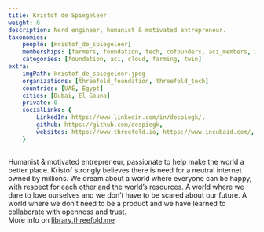 ```yaml
---
title: Kristof de Spiegeleer
weight: 0
description: Nerd engineer, humanist & motivated entrepreneur.
taxonomies:
    people: [kristof_de_spiegeleer]
    memberships: [farmers, foundation, tech, cofounders, aci_members, wisdom_council, technology_council]
    categories: [foundation, aci, cloud, farming, twin]
extra:
    imgPath: kristof_de_spiegeleer.jpeg
    organizations: [threefold_foundation, threefold_tech]
    countries: [UAE, Egypt]
    cities: [Dubai, El Gouna]
    private: 0
    socialLinks: {
        LinkedIn: https://www.linkedin.com/in/despiegk/,
        github: https://github.com/despiegk,
        websites: https://www.threefold.io, https://www.incubaid.com/,
    }
---
```


Humanist & motivated entrepreneur, passionate to help make the world a better place. Kristof strongly believes there is need for a neutral internet owned by millions. We dream about a world where everyone can be happy, with respect for each other and the world’s resources. A world where we dare to love ourselves and we don’t have to be scared about our future. A world where we don’t need to be a product and we have learned to collaborate with openness and trust. <BR> More info on <a href="https://library.threefold.me/info/threefold#/kristof">library.threefold.me</a>
